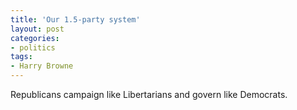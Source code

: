 ```yaml
---
title: 'Our 1.5-party system'
layout: post
categories:
- politics
tags:
- Harry Browne
---
```


Republicans campaign like Libertarians and govern like Democrats.

<div class="grammarly-disable-indicator"></div>